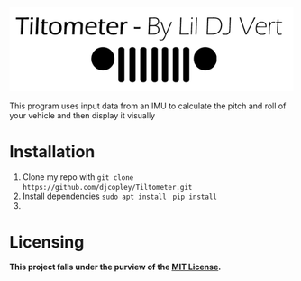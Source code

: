 ![Logo](https://github.com/djcopley/Tiltometer/blob/master/Assets/Full%20Detail%20Assets/banner.png)

This program uses input data from an IMU to calculate the pitch and roll of your vehicle and then display it visually 

# Installation
1. Clone my repo with `git clone https://github.com/djcopley/Tiltometer.git`
2. Install dependencies `sudo apt install ` `pip install `
3. 

# Licensing
**This project falls under the purview of the [MIT License](https://github.com/djcopley/Tiltometer/blob/master/LICENSE).**